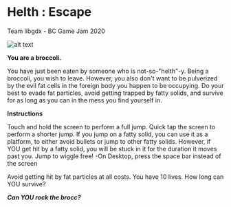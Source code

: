 # Helth : Escape
Team libgdx - BC Game Jam 2020

![alt text](https://github.com/plasmalaser/helth/raw/master/android/assets/header.png)

**You are a broccoli.**

You have just been eaten by someone who is not-so-"helth"-y. Being a broccoli, you wish to leave. However, you also don't want to be pulverized by the evil fat cells in the foreign body you happen to be occupying. Do your best to evade fat particles, avoid getting trapped by fatty solids, and survive for as long as you can in the mess you find yourself in.


**Instructions**

Touch and hold the screen to perform a full jump. Quick tap the screen to perform a shorter jump.
If you jump on a fatty solid, you can use it as a platform, to either avoid bullets or jump to other fatty solids.
However, if YOU get hit by a fatty solid, you will be stuck in it for the duration it moves past you. Jump to wiggle free!
-On Desktop, press the space bar instead of the screen

Avoid getting hit by fat particles at all costs.
You have 10 lives. How long can YOU survive?

***Can YOU rock the brocc?***
